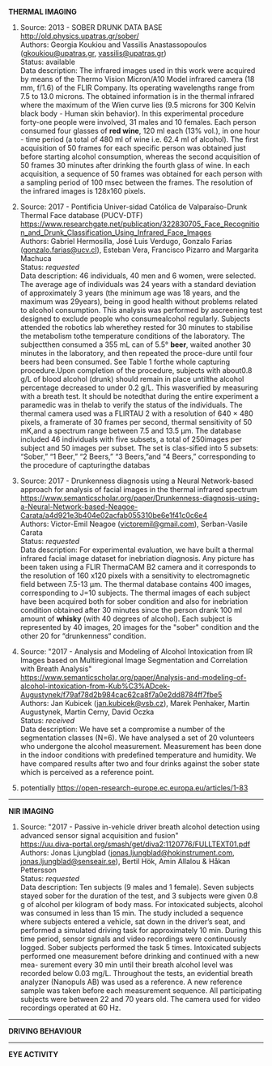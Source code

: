 **THERMAL IMAGING**

1. Source: 2013 - SOBER DRUNK DATA BASE 
<br/>http://old.physics.upatras.gr/sober/
<br/>Authors: Georgia Koukiou and Vassilis Anastassopoulos (gkoukiou@upatras.gr, vassilis@upatras.gr)
<br/>Status: available
<br/>Data description: The infrared images used in this work were acquired by means of the Thermo Vision Micron/A10 Model infrared camera (18 mm, f/1.6) of the FLIR Company. Its operating wavelengths range from 7.5 to 13.0 microns. The obtained information is in the thermal infrared where the maximum of the Wien curve lies (9.5 microns for 300 Kelvin black body - Human skin behavior). In this experimental procedure forty-one people were involved, 31 males and 10 females. Each person consumed four glasses of **red wine**, 120 ml each (13% vol.), in one hour - time period (a total of 480 ml of wine i.e. 62.4 ml of alcohol). The first acquisition of 50 frames for each specific person was obtained just before starting alcohol consumption, whereas the second acquisition of 50 frames 30 minutes after drinking the fourth glass of wine. In each acquisition, a sequence of 50 frames was obtained for each person with a sampling period of 100 msec between the frames. The resolution of the infrared images is 128x160 pixels.


2. Source: 2017 - Pontificia Univer-sidad Católica de Valparaíso-Drunk Thermal Face database (PUCV-DTF) 
<br/>https://www.researchgate.net/publication/322830705_Face_Recognition_and_Drunk_Classification_Using_Infrared_Face_Images
<br/>Authors: Gabriel Hermosilla, José Luis Verdugo, Gonzalo Farias (gonzalo.farias@ucv.cl), Esteban Vera, Francisco Pizarro and Margarita Machuca
<br/>Status: *requested*
<br/>Data description: 46 individuals, 40 men and 6 women, were selected. The average age of individuals was 24 years with a standard deviation of approximately 3 years (the minimum age was 18 years, and the maximum was 29years), being in good health without problems related to alcohol consumption. This analysis was performed by ascreening test designed to exclude people who consumealcohol regularly.
Subjects attended the robotics lab wherethey rested for 30 minutes to stabilise the metabolism tothe temperature conditions of the laboratory. The subjectthen consumed a 355 mL can of 5.5° **beer**, waited another 30 minutes in the laboratory, and then repeated the proce-dure until four beers had been consumed. See Table 1 forthe whole capturing procedure.Upon completion of the procedure, subjects with about0.8 g/L of blood alcohol (drunk) should remain in place untilthe alcohol percentage decreased to under 0.2 g/L. This wasverified by measuring with a breath test. It should be notedthat during the entire experiment a paramedic was in thelab to verify the status of the individuals.
The thermal camera used was a FLIRTAU 2 with a resolution of 640 × 480 pixels, a framerate of 30 frames per second, thermal sensitivity of 50 mK,and a spectrum range between 7.5 and 13.5 μm. The database included 46 individuals with five subsets, a total of 250images per subject and 50 images per subset. The set is clas-sified into 5 subsets: “Sober,” “1 Beer,” “2 Beers,” “3 Beers,”and “4 Beers,” corresponding to the procedure of capturingthe databas 


3. Source: 2017 - Drunkenness diagnosis using a Neural Network-based approach for analysis of facial images in the thermal infrared spectrum
<br/>https://www.semanticscholar.org/paper/Drunkenness-diagnosis-using-a-Neural-Network-based-Neagoe-Carata/a4d921e3b404e02acfab055310be6e1f41c0c6e4
<br/>Authors: Victor-Emil Neagoe (victoremil@gmail.com), Serban-Vasile Carata
<br/>Status: *requested*
<br/>Data description: For experimental evaluation, we have built a thermal infrared
facial image dataset for inebriation diagnosis. Any picture has
been taken using a FLIR ThermaCAM B2 camera and it
corresponds to the resolution of 160 x120 pixels with a
sensitivity to electromagnetic field between 7.5-13 μm. The
thermal database contains 400 images, corresponding to J=10
subjects. The thermal images of each subject have been acquired
both for sober condition and also for inebriation condition
obtained after 30 minutes since the person drank 100 ml amount
of **whisky** (with 40 degrees of alcohol). Each subject is
represented by 40 images, 20 images for the "sober" condition
and the other 20 for “drunkenness“ condition. 

4. Source: "2017 - Analysis and Modeling of Alcohol Intoxication from IR Images based on Multiregional Image Segmentation and Correlation with
Breath Analysis"
<br/>https://www.semanticscholar.org/paper/Analysis-and-modeling-of-alcohol-intoxication-from-Kub%C3%ADcek-Augustynek/f79af78d2b984cac62ca8f7a0e2dd8784ff7fbe5
<br/>Authors: Jan Kubicek (jan.kubicek@vsb.cz), Marek Penhaker, Martin Augustynek, Martin Cerny, David Oczka
<br/>Status: *received*
<br/>Data description: We have set a compromise a number of the
segmentation classes (N=6).
We have analysed a set of 20 volunteers who
undergone the alcohol measurement. Measurement
has been done in the indoor conditions with
predefined temperature and humidity. We have
compared results after two and four drinks against
the sober state which is perceived as a reference
point.

5. potentially https://open-research-europe.ec.europa.eu/articles/1-83

_____________


**NIR IMAGING**

1. Source: "2017 - Passive in-vehicle driver breath alcohol detection using advanced sensor signal acquisition and fusion"
<br/>https://uu.diva-portal.org/smash/get/diva2:1120776/FULLTEXT01.pdf
<br/>Authors: Jonas Ljungblad (jonas.ljungblad@hokinstrument.com, jonas.ljungblad@senseair.se), Bertil Hök, Amin Allalou & Håkan Pettersson
<br/>Status: *requested*
<br/>Data description:
Ten subjects (9 males and 1 female). Seven subjects stayed
sober for the duration of the test, and 3 subjects were given
0.8 g of alcohol per kilogram of body mass. For intoxicated
subjects, alcohol was consumed in less than 15 min. The study
included a sequence where subjects entered a vehicle, sat down
in the driver’s seat, and performed a simulated driving task for
approximately 10 min. During this time period, sensor signals
and video recordings were continuously logged. Sober subjects
performed the task 5 times. Intoxicated subjects performed one
measurement before drinking and continued with a new mea-
surement every 30 min until their breath alcohol level was
recorded below 0.03 mg/L. Throughout the tests, an evidential
breath analyzer (Nanopuls AB) was used as a reference. A new
reference sample was taken before each measurement sequence.
All participating subjects were between 22 and 70 years old. 
The camera used for video recordings operated at 60 Hz. 

______________________

**DRIVING BEHAVIOUR**

______________

**EYE ACTIVITY**
